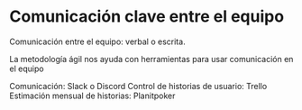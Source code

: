 # Comunicación clave entre el equipo

Comunicación entre el equipo: verbal o escrita.

La metodología ágil nos ayuda con herramientas para usar comunicación en el equipo


Comunicación: Slack o Discord
Control de historias de usuario: Trello
Estimación mensual de historias: Planitpoker